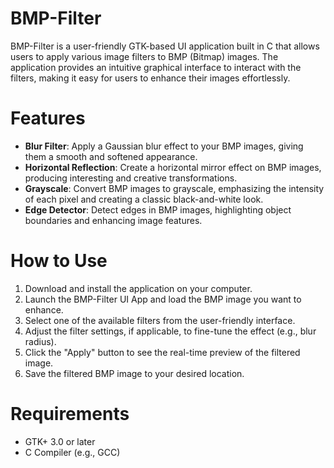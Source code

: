 # BMP-Filter
BMP-Filter is a user-friendly GTK-based UI application built in C that allows users to apply various image filters to BMP (Bitmap) images. The application provides an intuitive graphical interface to interact with the filters, making it easy for users to enhance their images effortlessly.

# Features

* **Blur Filter**: Apply a Gaussian blur effect to your BMP images, giving them a smooth and softened appearance.
* **Horizontal Reflection**: Create a horizontal mirror effect on BMP images, producing interesting and creative transformations.
* **Grayscale**: Convert BMP images to grayscale, emphasizing the intensity of each pixel and creating a classic black-and-white look.
* **Edge Detector**: Detect edges in BMP images, highlighting object boundaries and enhancing image features.

# How to Use

1. Download and install the application on your computer.
1. Launch the BMP-Filter UI App and load the BMP image you want to enhance.
1. Select one of the available filters from the user-friendly interface.
1. Adjust the filter settings, if applicable, to fine-tune the effect (e.g., blur radius).
1. Click the "Apply" button to see the real-time preview of the filtered image.
1. Save the filtered BMP image to your desired location.


# Requirements

* GTK+ 3.0 or later
* C Compiler (e.g., GCC)
